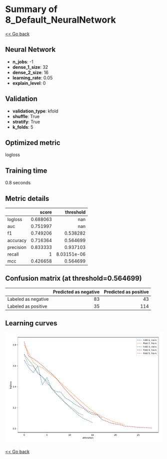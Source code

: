 # Summary of 8_Default_NeuralNetwork

[<< Go back](../README.md)


## Neural Network
- **n_jobs**: -1
- **dense_1_size**: 32
- **dense_2_size**: 16
- **learning_rate**: 0.05
- **explain_level**: 0

## Validation
 - **validation_type**: kfold
 - **shuffle**: True
 - **stratify**: True
 - **k_folds**: 5

## Optimized metric
logloss

## Training time

0.8 seconds

## Metric details
|           |    score |     threshold |
|:----------|---------:|--------------:|
| logloss   | 0.688063 | nan           |
| auc       | 0.751997 | nan           |
| f1        | 0.749206 |   0.538282    |
| accuracy  | 0.716364 |   0.564699    |
| precision | 0.833333 |   0.937103    |
| recall    | 1        |   8.03151e-06 |
| mcc       | 0.426658 |   0.564699    |


## Confusion matrix (at threshold=0.564699)
|                     |   Predicted as negative |   Predicted as positive |
|:--------------------|------------------------:|------------------------:|
| Labeled as negative |                      83 |                      43 |
| Labeled as positive |                      35 |                     114 |

## Learning curves
![Learning curves](learning_curves.png)

[<< Go back](../README.md)
